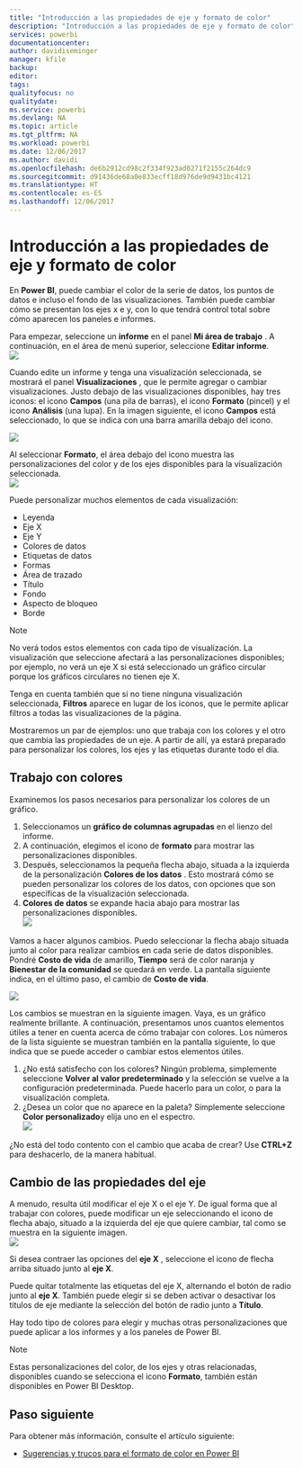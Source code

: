 ```yaml
---
title: "Introducción a las propiedades de eje y formato de color"
description: "Introducción a las propiedades de eje y formato de color"
services: powerbi
documentationcenter: 
author: davidiseminger
manager: kfile
backup: 
editor: 
tags: 
qualityfocus: no
qualitydate: 
ms.service: powerbi
ms.devlang: NA
ms.topic: article
ms.tgt_pltfrm: NA
ms.workload: powerbi
ms.date: 12/06/2017
ms.author: davidi
ms.openlocfilehash: de6b2912cd98c2f334f923ad0271f2155c264dc9
ms.sourcegitcommit: d91436de68a0e833ecff18d976de9d9431bc4121
ms.translationtype: HT
ms.contentlocale: es-ES
ms.lasthandoff: 12/06/2017
---
```

# <a name="getting-started-with-color-formatting-and-axis-properties"></a>Introducción a las propiedades de eje y formato de color
En **Power BI**, puede cambiar el color de la serie de datos, los puntos de datos e incluso el fondo de las visualizaciones. También puede cambiar cómo se presentan los ejes x e y, con lo que tendrá control total sobre cómo aparecen los paneles e informes.

Para empezar, seleccione un **informe** en el panel **Mi área de trabajo** . A continuación, en el área de menú superior, seleccione **Editar informe**.  
![](media/service-getting-started-with-color-formatting-and-axis-properties/gettingstartedcolor_1a.png)

Cuando edite un informe y tenga una visualización seleccionada, se mostrará el panel **Visualizaciones** , que le permite agregar o cambiar visualizaciones. Justo debajo de las visualizaciones disponibles, hay tres iconos: el icono **Campos** (una pila de barras), el icono **Formato** (pincel) y el icono **Análisis** (una lupa). En la imagen siguiente, el icono **Campos** está seleccionado, lo que se indica con una barra amarilla debajo del icono.

![](media/service-getting-started-with-color-formatting-and-axis-properties/gettingstartedcolor_2a.png)

Al seleccionar **Formato**, el área debajo del icono muestra las personalizaciones del color y de los ejes disponibles para la visualización seleccionada.  
![](media/service-getting-started-with-color-formatting-and-axis-properties/gettingstartedcolor_3a.png)

Puede personalizar muchos elementos de cada visualización:

* Leyenda
* Eje X
* Eje Y
* Colores de datos
* Etiquetas de datos
* Formas
* Área de trazado
* Título
* Fondo
* Aspecto de bloqueo
* Borde

> [!NOTE]
>  
> No verá todos estos elementos con cada tipo de visualización. La visualización que seleccione afectará a las personalizaciones disponibles; por ejemplo, no verá un eje X si está seleccionado un gráfico circular porque los gráficos circulares no tienen eje X.
> 
> 

Tenga en cuenta también que si no tiene ninguna visualización seleccionada, **Filtros** aparece en lugar de los iconos, que le permite aplicar filtros a todas las visualizaciones de la página.

Mostraremos un par de ejemplos: uno que trabaja con los colores y el otro que cambia las propiedades de un eje. A partir de allí, ya estará preparado para personalizar los colores, los ejes y las etiquetas durante todo el día.

## <a name="working-with-colors"></a>Trabajo con colores
Examinemos los pasos necesarios para personalizar los colores de un gráfico.

1. Seleccionamos un **gráfico de columnas agrupadas** en el lienzo del informe.
2. A continuación, elegimos el icono de **formato** para mostrar las personalizaciones disponibles.
3. Después, seleccionamos la pequeña flecha abajo, situada a la izquierda de la personalización **Colores de los datos** . Esto mostrará cómo se pueden personalizar los colores de los datos, con opciones que son específicas de la visualización seleccionada.
4. **Colores de datos** se expande hacia abajo para mostrar las personalizaciones disponibles.  
   ![](media/service-getting-started-with-color-formatting-and-axis-properties/gettingstartedcolor_4a.png)

Vamos a hacer algunos cambios. Puedo seleccionar la flecha abajo situada junto al color para realizar cambios en cada serie de datos disponibles. Pondré **Costo de vida** de amarillo, **Tiempo** será de color naranja y **Bienestar de la comunidad** se quedará en verde. La pantalla siguiente indica, en el último paso, el cambio de **Costo de vida**.  

![](media/service-getting-started-with-color-formatting-and-axis-properties/gettingstartedcolor_5a.png)

Los cambios se muestran en la siguiente imagen. Vaya, es un gráfico realmente brillante. A continuación, presentamos unos cuantos elementos útiles a tener en cuenta acerca de cómo trabajar con colores. Los números de la lista siguiente se muestran también en la pantalla siguiente, lo que indica que se puede acceder o cambiar estos elementos útiles.

1. ¿No está satisfecho con los colores? Ningún problema, simplemente seleccione **Volver al valor predeterminado** y la selección se vuelve a la configuración predeterminada. Puede hacerlo para un color, o para la visualización completa.
2. ¿Desea un color que no aparece en la paleta? Simplemente seleccione **Color personalizado**y elija uno en el espectro.  
   ![](media/service-getting-started-with-color-formatting-and-axis-properties/gettingstartedcolor_6a.png)

¿No está del todo contento con el cambio que acaba de crear? Use **CTRL+Z** para deshacerlo, de la manera habitual.

## <a name="changing-axis-properties"></a>Cambio de las propiedades del eje
A menudo, resulta útil modificar el eje X o el eje Y. De igual forma que al trabajar con colores, puede modificar un eje seleccionando el icono de flecha abajo, situado a la izquierda del eje que quiere cambiar, tal como se muestra en la siguiente imagen.  
![](media/service-getting-started-with-color-formatting-and-axis-properties/gettingstartedcolor_7a.png)

Si desea contraer las opciones del **eje X** , seleccione el icono de flecha arriba situado junto al **eje X**.

Puede quitar totalmente las etiquetas del eje X, alternando el botón de radio junto al **eje X**. También puede elegir si se deben activar o desactivar los títulos de eje mediante la selección del botón de radio junto a **Título**.  

Hay todo tipo de colores para elegir y muchas otras personalizaciones que puede aplicar a los informes y a los paneles de Power BI.

> [!NOTE]
>  
> Estas personalizaciones del color, de los ejes y otras relacionadas, disponibles cuando se selecciona el icono **Formato**, también están disponibles en Power BI Desktop.
> 
> 

## <a name="next-step"></a>Paso siguiente
Para obtener más información, consulte el artículo siguiente:  

* [Sugerencias y trucos para el formato de color en Power BI](service-tips-and-tricks-for-color-formatting.md)  

